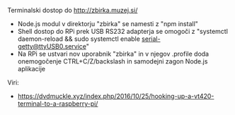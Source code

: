 Terminalski dostop do http://zbirka.muzej.si/
- Node.js modul v direktorju "zbirka" se namesti z "npm install"
- Shell dostop do RPi prek USB RS232 adapterja se omogoči z "systemctl daemon-reload && sudo systemctl enable serial-getty@ttyUSB0.service"
- Na RPi se ustvari nov uporabnik "zbirka" in v njegov .profile doda onemogočenje CTRL+C/Z/backslash in samodejni zagon Node.js aplikacije

Viri:
- https://dvdmuckle.xyz/index.php/2016/10/25/hooking-up-a-vt420-terminal-to-a-raspberry-pi/
